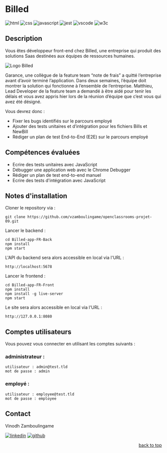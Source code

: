 <a name="readme-top"></a>

# Billed

![html][html5-badge]
![css][css3-badge]
![javascript][javascript-badge]
![jest][jest-badge]
![vscode][vscode-badge]
![w3c][w3c-badge]

## Description

Vous êtes développeur front-end chez Billed, une entreprise qui produit des solutions Saas destinées aux équipes de ressources humaines.

![Logo Billed](https://user.oc-static.com/upload/2020/08/14/1597396368627_image2.png)

Garance, une collègue de la feature team “note de frais” a quitté l’entreprise avant d’avoir terminé l’application. Dans deux semaines, l’équipe doit montrer la solution qui fonctionne à l’ensemble de l’entreprise. Matthieu, Lead Developer de la feature team a demandé à être aidé pour tenir les délais et vous avez appris hier lors de la réunion d’équipe que c’est vous qui avez été désigné.

Vous devrez donc :

- Fixer les bugs identifiés sur le parcours employé
- Ajouter des tests unitaires et d’intégration pour les fichiers Bills et NewBill
- Rédiger un plan de test End-to-End (E2E) sur le parcours employé

## Compétences évaluées

- Ecrire des tests unitaires avec JavaScript
- Débugger une application web avec le Chrome Debugger
- Rédiger un plan de test end-to-end manuel
- Ecrire des tests d'intégration avec JavaScript

## Notes d'installation

Cloner le repository via :

```git clone https://github.com/vzamboulingame/openclassrooms-projet-09.git```

Lancer le backend :

```
cd Billed-app-FR-Back
npm install
npm start
```

L'API du backend sera alors accessible en local via l'URL :
```
http://localhost:5678
```

Lancer le frontend :

```
cd Billed-app-FR-Front
npm install
npm install -g live-server
npm start
```

Le site sera alors accessible en local via l'URL :
```
http://127.0.0.1:8080
```


## Comptes utilisateurs

Vous pouvez vous connecter en utilisant les comptes suivants :

### administrateur : 
```
utilisateur : admin@test.tld 
mot de passe : admin
```
### employé :
```
utilisateur : employee@test.tld
mot de passe : employee
```

## Contact

Vinodh Zamboulingame

[![linkedin][linkedin-badge]][linkedin-url]
[![github][github-badge]][github-url]

<p align="right"><a href="#readme-top">back to top</a></p>

<!-- BADGE LINKS -->

[html5-badge]: https://img.shields.io/badge/HTML5-E34F26?style=for-the-badge&logo=html5&logoColor=white
[css3-badge]: https://img.shields.io/badge/CSS3-1572B6?style=for-the-badge&logo=css3&logoColor=white
[javascript-badge]: https://img.shields.io/badge/JavaScript-F7DF1E?style=for-the-badge&logo=javascript&logoColor=black
[jest-badge]: https://img.shields.io/badge/Jest-239120?style=for-the-badge&logo=Jest&logoColor=white
[vscode-badge]: https://img.shields.io/badge/Made%20with-VSCode-1f425f.svg?style=for-the-badge&logoColor=white
[w3c-badge]: https://img.shields.io/w3c-validation/default?style=for-the-badge&logoColor=white&targetUrl=https%3A%2F%2Flespetitsplats-vza.netlify.app
[linkedin-badge]: https://img.shields.io/badge/LinkedIn-0077B5?style=for-the-badge&logo=linkedin&logoColor=white
[linkedin-url]: https://www.linkedin.com/in/vzamboulingame
[github-badge]: https://img.shields.io/badge/GitHub-0a0a0a?style=for-the-badge&logo=github&logoColor=white
[github-url]: https://github.com/vzamboulingame

